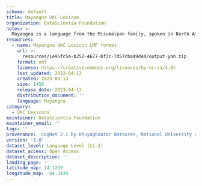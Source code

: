 ```yaml
---
schema: default
title: Mayangna UKC Lexicon
organization: DataScientia Foundation
notes: >-
  Mayangna is a language from the Misumalpan family, spoken in North America. The UKC Lexicon of Mayangna is represented as a lexico-semantic network. It consists of words, word senses, synsets, as well as sense-level and synset-level relationships.
resources:
  - name: Mayangna UKC Lexicon LMF format
    url: >-
      resources/1e95fc5a-b252-4677-bf3c-7d57cba49d44/output-yan.zip
    format: xml
    license: https://creativecommons.org/licenses/by-nc-sa/4.0/
    last_updated: 2023-04-13
    created: 2023-04-13
    size: 1456
    release_date: 2023-04-13
    distribution_document: ''
    language: Mayangna
category:
  - UKC Lexicons
maintainer: DataScientia Foundation
maintainer_email: ''
tags: ''
provenance: 'CogNet 2.1 by Khuyagbaatar Batsuren, National University of Mongolia (http://cognet.ukc.disi.unitn.it); Native Languages of the Americas 2021.11. by Laura Redish and Orrin Lewis (http://www.native-languages.org); Princeton WordNet 2.1 by Princeton University (https://wordnet.princeton.edu)'
version: '1.0'
dataset_level: Language Level (L1-2)
dataset_access: Open Access
dataset_description: ''
landing_page: ''
latitude_map: 14.1259
longitude_map: -84.3439
---
```


